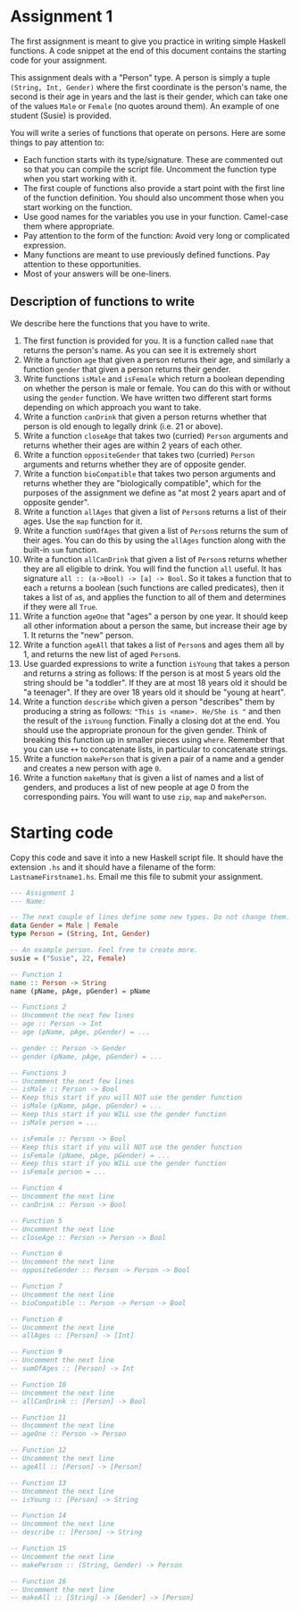 # Assignment 1

The first assignment is meant to give you practice in writing simple Haskell functions. A code snippet at the end of this document contains the starting code for your assignment.

This assignment deals with a "Person" type. A person is simply a tuple `(String, Int, Gender)` where the first coordinate is the person's name, the second is their age in years and the last is their gender, which can take one of the values `Male` or `Female` (no quotes around them). An example of one student (Susie) is provided.

You will write a series of functions that operate on persons. Here are some things to pay attention to:

- Each function starts with its type/signature. These are commented out so that you can compile the script file. Uncomment the function type when you start working with it.
- The first couple of functions also provide a start point with the first line of the function definition. You should also uncomment those when you start working on the function.
- Use good names for the variables you use in your function. Camel-case them where appropriate.
- Pay attention to the form of the function: Avoid very long or complicated expression.
- Many functions are meant to use previously defined functions. Pay attention to these opportunities.
- Most of your answers will be one-liners.

## Description of functions to write

We describe here the functions that you have to write.

1. The first function is provided for you. It is a function called `name` that returns the person's name. As you can see it is extremely short
2. Write a function `age` that given a person returns their age, and similarly a function `gender` that given a person returns their gender.
3. Write functions `isMale` and `isFemale` which return a boolean depending on whether the person is male or female. You can do this with or without using the `gender` function. We have written two different start forms depending on which approach you want to take.
4. Write a function `canDrink` that given a person returns whether that person is old enough to legally drink (i.e. 21 or above).
5. Write a function `closeAge` that takes two (curried) `Person` arguments and returns whether their ages are within 2 years of each other.
6. Write a function `oppositeGender` that takes two (curried) `Person` arguments and returns whether they are of opposite gender.
7. Write a function `bioCompatible` that takes two person arguments and returns whether they are "biologically compatible", which for the purposes of the assignment we define as "at most 2 years apart and of opposite gender".
8. Write a function `allAges` that given a list of `Person`s returns a list of their ages. Use the `map` function for it.
9. Write a function `sumOfAges` that given a list of `Person`s returns the sum of their ages. You can do this by using the `allAges` function along with the built-in `sum` function.
10. Write a function `allCanDrink` that given a list of `Person`s returns whether they are all eligible to drink. You will find the function `all` useful. It has signature `all :: (a->Bool) -> [a] -> Bool`. So it takes a function that to each `a` returns a boolean (such functions are called predicates), then it takes a list of `a`s, and applies the function to all of them and determines if they were all `True`.
11. Write a function `ageOne` that "ages" a person by one year. It should keep all other information about a person the same, but increase their age by 1. It returns the "new" person.
12. Write a function `ageAll` that takes a list of `Person`s and ages them all by 1, and returns the new list of aged `Person`s.
13. Use guarded expressions to write a function `isYoung` that takes a person and returns a string as follows: If the person is at most 5 years old the string should be "a toddler". If they are at most 18 years old it should be "a teenager". If they are over 18 years old it should be "young at heart".
14. Write a function `describe` which given a person "describes" them by producing a string as follows: `"This is <name>. He/She is "` and then the result of the `isYoung` function. Finally a closing dot at the end. You should use the appropriate pronoun for the given gender. Think of breaking this function up in smaller pieces using `where`. Remember that you can use `++` to concatenate lists, in particular to concatenate strings.
15. Write a function `makePerson` that is given a pair of a name and a gender and creates a new person with age `0`.
16. Write a function `makeMany` that is given a list of names and a list of genders, and produces a list of new people at age 0 from the corresponding pairs. You will want to use `zip`, `map` and `makePerson`.

# Starting code

Copy this code and save it into a new Haskell script file. It should have the extension `.hs` and it should have a filename of the form: `LastnameFirstname1.hs`. Email me this file to submit your assignment.

```haskell
--- Assignment 1
--- Name:

-- The next couple of lines define some new types. Do not change them.
data Gender = Male | Female
type Person = (String, Int, Gender)

-- An example person. Feel free to create more.
susie = ("Susie", 22, Female)

-- Function 1
name :: Person -> String
name (pName, pAge, pGender) = pName

-- Functions 2
-- Uncomment the next few lines
-- age :: Person -> Int
-- age (pName, pAge, pGender) = ...

-- gender :: Person -> Gender
-- gender (pName, pAge, pGender) = ...

-- Functions 3
-- Uncomment the next few lines
-- isMale :: Person -> Bool
-- Keep this start if you will NOT use the gender function
-- isMale (pName, pAge, pGender) = ...
-- Keep this start if you WILL use the gender function
-- isMale person = ...

-- isFemale :: Person -> Bool
-- Keep this start if you will NOT use the gender function
-- isFemale (pName, pAge, pGender) = ...
-- Keep this start if you WILL use the gender function
-- isFemale person = ...

-- Function 4
-- Uncomment the next line
-- canDrink :: Person -> Bool

-- Function 5
-- Uncomment the next line
-- closeAge :: Person -> Person -> Bool

-- Function 6
-- Uncomment the next line
-- oppositeGender :: Person -> Person -> Bool

-- Function 7
-- Uncomment the next line
-- bioCompatible :: Person -> Person -> Bool

-- Function 8
-- Uncomment the next line
-- allAges :: [Person] -> [Int]

-- Function 9
-- Uncomment the next line
-- sumOfAges :: [Person] -> Int

-- Function 10
-- Uncomment the next line
-- allCanDrink :: [Person] -> Bool

-- Function 11
-- Uncomment the next line
-- ageOne :: Person -> Person

-- Function 12
-- Uncomment the next line
-- ageAll :: [Person] -> [Person]

-- Function 13
-- Uncomment the next line
-- isYoung :: [Person] -> String

-- Function 14
-- Uncomment the next line
-- describe :: [Person] -> String

-- Function 15
-- Uncomment the next line
-- makePerson :: (String, Gender) -> Person

-- Function 16
-- Uncomment the next line
-- makeAll :: [String] -> [Gender] -> [Person]
```
